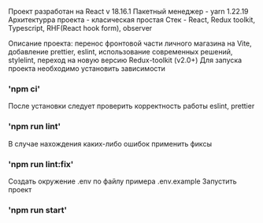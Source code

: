 Проект разработан на React v 18.16.1
Пакетный менеджер - yarn 1.22.19
Архитектурра проекта - класическая простая
Стек -  React, Redux toolkit, Typescript, RHF(React hook form), observer

Описание проекта: перенос фронтовой части личного магазина на Vite, добавление prettier, eslint, использование современных решений, stylelint, переход на новую версию Redux-toolkit (v2.0+)
Для запуска проекта необходимо установить зависимости
### 'npm ci' 

После установки следует проверить корректность работы eslint, prettier
### 'npm run lint'
В случае нахождения каких-либо ошибок применить фиксы
### 'npm run lint:fix'
Создать окружение .env по файлу примера .env.example
Запустить проект
### 'npm run start'
